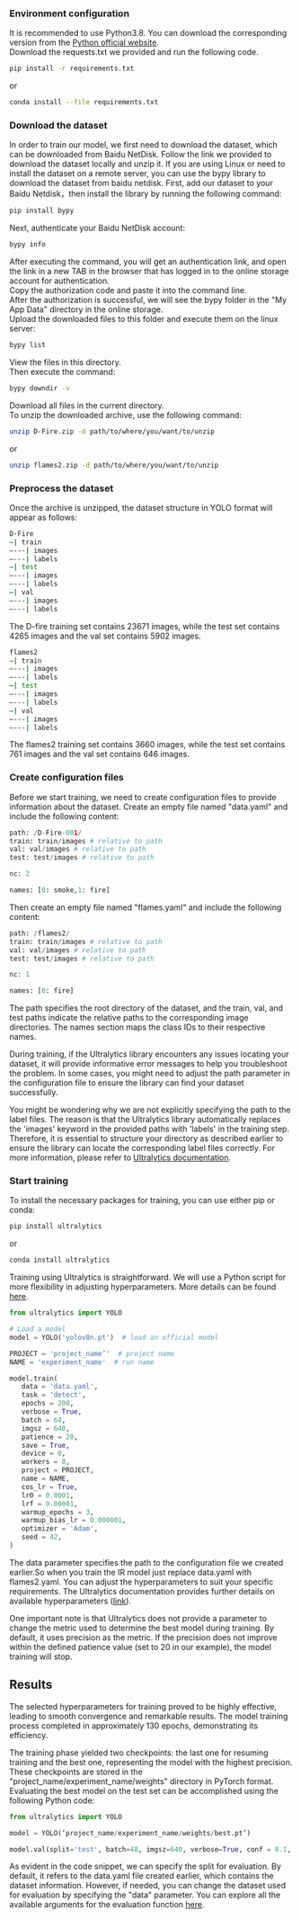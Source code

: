 ### Environment configuration
It is recommended to use Python3.8. You can download the corresponding version from the [Python official website](https://www.python.org/).<br/>
Download the requests.txt we provided and run the following code.<br/>
```bash
pip install -r requirements.txt
```
or
```bash
conda install --file requirements.txt
```
### Download the dataset
In order to train our model, we first need to download the dataset, which can be downloaded from Baidu NetDisk. Follow the link we provided to download the dataset locally and unzip it. If you are using Linux or need to install the dataset on a remote server, you can use the bypy library to download the dataset from  baidu netdisk. First, add our dataset to your Baidu Netdisk，then install the library by running the following command:
```bash
pip install bypy
```
Next, authenticate your Baidu NetDisk account:
```bash
bypy info
```
After executing the command, you will get an authentication link, and open the link in a new TAB in the browser that has logged in to the online storage account for authentication. <br>
Copy the authorization code and paste it into the command line. <br>
After the authorization is successful, we will see the bypy folder in the "My App Data" directory in the online storage.<br>
Upload the downloaded files to this folder and execute them on the linux server:
```bash
bypy list 
```
View the files in this directory.<br>
Then execute the command:
```bash
bypy downdir -v
```
Download all files in the current directory.<br>
To unzip the downloaded archive, use the following command:
```bash
unzip D-Fire.zip -d path/to/where/you/want/to/unzip
```
or<br>
```bash
unzip flames2.zip -d path/to/where/you/want/to/unzip
```
### Preprocess the dataset
Once the archive is unzipped, the dataset structure in YOLO format will appear as follows:

```bash
D-Fire
—| train
—---| images
—---| labels
—| test
—---| images
—---| labels
—| val
—---| images
—---| labels
```
The D-fire training set contains 23671 images, while the test set contains 4265 images and the val set contains 5902 images. <br>

```bash
flames2
—| train
—---| images
—---| labels
—| test
—---| images
—---| labels
—| val
—---| images
—---| labels
```
The flames2 training set contains 3660 images, while the test set contains 761 images and the val set contains 646 images. 


### Create configuration files
Before we start training, we need to create configuration files to provide information about the dataset. Create an empty file named "data.yaml" and include the following content:

```python
path: /D-Fire-001/
train: train/images # relative to path
val: val/images # relative to path
test: test/images # relative to path

nc: 2

names: [0: smoke,1: fire]
```
Then create an empty file named "flames.yaml" and include the following content:
```python
path: /flames2/
train: train/images # relative to path
val: val/images # relative to path
test: test/images # relative to path

nc: 1

names: [0: fire]
```
The path specifies the root directory of the dataset, and the train, val, and test paths indicate the relative paths to the corresponding image directories. The names section maps the class IDs to their respective names.

During training, if the Ultralytics library encounters any issues locating your dataset, it will provide informative error messages to help you troubleshoot the problem. In some cases, you might need to adjust the path parameter in the configuration file to ensure the library can find your dataset successfully.


You might be wondering why we are not explicitly specifying the path to the label files. The reason is that the Ultralytics library automatically replaces the 'images' keyword in the provided paths with 'labels' in the training step. Therefore, it is essential to structure your directory as described earlier to ensure the library can locate the corresponding label files correctly. For more information, please refer to [Ultralytics documentation](https://docs.ultralytics.com/datasets/detect/).

### Start training
To install the necessary packages for training, you can use either pip or conda:
```bash
pip install ultralytics
```
or

```bash
conda install ultralytics
```
Training using Ultralytics is straightforward. We will use a Python script for more flexibility in adjusting hyperparameters. More details can be found [here](https://docs.ultralytics.com/modes/train/). <br>
```python
from ultralytics import YOLO

# Load a model
model = YOLO('yolov8n.pt')  # load an official model

PROJECT = 'project_name’'  # project name
NAME = 'experiment_name'  # run name

model.train(
   data = 'data.yaml',
   task = 'detect',
   epochs = 200,
   verbose = True,
   batch = 64,
   imgsz = 640,
   patience = 20,
   save = True,
   device = 0,
   workers = 8,
   project = PROJECT,
   name = NAME,
   cos_lr = True,
   lr0 = 0.0001,
   lrf = 0.00001,
   warmup_epochs = 3,
   warmup_bias_lr = 0.000001,
   optimizer = 'Adam',
   seed = 42,
)
```
The data parameter specifies the path to the configuration file we created earlier.So when you train the IR model just replace data.yaml with flames2.yaml. You can adjust the hyperparameters to suit your specific requirements. The Ultralytics documentation provides further details on available hyperparameters ([link](https://docs.ultralytics.com/modes/train/#arguments)).

One important note is that Ultralytics does not provide a parameter to change the metric used to determine the best model during training. By default, it uses precision as the metric. If the precision does not improve within the defined patience value (set to 20 in our example), the model training will stop.


## Results
The selected hyperparameters for training proved to be highly effective, leading to smooth convergence and remarkable results. The model training process completed in approximately 130 epochs, demonstrating its efficiency.<br>

The training phase yielded two checkpoints: the last one for resuming training and the best one, representing the model with the highest precision. These checkpoints are stored in the "project_name/experiment_name/weights" directory in PyTorch format. Evaluating the best model on the test set can be accomplished using the following Python code:

```python
from ultralytics import YOLO

model = YOLO(‘project_name/experiment_name/weights/best.pt’)

model.val(split='test', batch=48, imgsz=640, verbose=True, conf = 0.1, iou = 0.5)
```
As evident in the code snippet, we can specify the split for evaluation. By default, it refers to the data.yaml file created earlier, which contains the dataset information. However, if needed, you can change the dataset used for evaluation by specifying the "data" parameter. You can explore all the available arguments for the evaluation function [here](https://docs.ultralytics.com/modes/val/#arguments).

